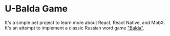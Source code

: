 # U-Balda Game

It's a simple pet project to learn more about React, React Native, and MobX. It's an attempt to implement a classic Russian word game ["Balda"](https://ru.wikipedia.org/wiki/%D0%91%D0%B0%D0%BB%D0%B4%D0%B0_(%D0%B8%D0%B3%D1%80%D0%B0)).
